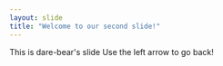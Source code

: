 ```yaml
---
layout: slide
title: "Welcome to our second slide!"
---
```

This is dare-bear's slide
Use the left arrow to go back!
